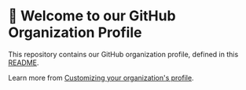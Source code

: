 # 👋 Welcome to our GitHub Organization Profile

This repository contains our GitHub organization profile, defined in this [README](./profile/README.md).

Learn more from [Customizing your organization's profile](https://docs.github.com/en/organizations/collaborating-with-groups-in-organizations/customizing-your-organizations-profile).
